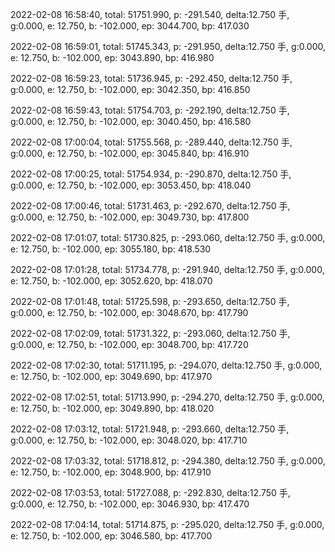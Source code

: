 2022-02-08 16:58:40, total: 51751.990, p: -291.540, delta:12.750 手, g:0.000, e: 12.750, b: -102.000, ep: 3044.700, bp: 417.030

2022-02-08 16:59:01, total: 51745.343, p: -291.950, delta:12.750 手, g:0.000, e: 12.750, b: -102.000, ep: 3043.890, bp: 416.980

2022-02-08 16:59:23, total: 51736.945, p: -292.450, delta:12.750 手, g:0.000, e: 12.750, b: -102.000, ep: 3042.350, bp: 416.850

2022-02-08 16:59:43, total: 51754.703, p: -292.190, delta:12.750 手, g:0.000, e: 12.750, b: -102.000, ep: 3040.450, bp: 416.580

2022-02-08 17:00:04, total: 51755.568, p: -289.440, delta:12.750 手, g:0.000, e: 12.750, b: -102.000, ep: 3045.840, bp: 416.910

2022-02-08 17:00:25, total: 51754.934, p: -290.870, delta:12.750 手, g:0.000, e: 12.750, b: -102.000, ep: 3053.450, bp: 418.040

2022-02-08 17:00:46, total: 51731.463, p: -292.670, delta:12.750 手, g:0.000, e: 12.750, b: -102.000, ep: 3049.730, bp: 417.800

2022-02-08 17:01:07, total: 51730.825, p: -293.060, delta:12.750 手, g:0.000, e: 12.750, b: -102.000, ep: 3055.180, bp: 418.530

2022-02-08 17:01:28, total: 51734.778, p: -291.940, delta:12.750 手, g:0.000, e: 12.750, b: -102.000, ep: 3052.620, bp: 418.070

2022-02-08 17:01:48, total: 51725.598, p: -293.650, delta:12.750 手, g:0.000, e: 12.750, b: -102.000, ep: 3048.670, bp: 417.790

2022-02-08 17:02:09, total: 51731.322, p: -293.060, delta:12.750 手, g:0.000, e: 12.750, b: -102.000, ep: 3048.700, bp: 417.720

2022-02-08 17:02:30, total: 51711.195, p: -294.070, delta:12.750 手, g:0.000, e: 12.750, b: -102.000, ep: 3049.690, bp: 417.970

2022-02-08 17:02:51, total: 51713.990, p: -294.270, delta:12.750 手, g:0.000, e: 12.750, b: -102.000, ep: 3049.890, bp: 418.020

2022-02-08 17:03:12, total: 51721.948, p: -293.660, delta:12.750 手, g:0.000, e: 12.750, b: -102.000, ep: 3048.020, bp: 417.710

2022-02-08 17:03:32, total: 51718.812, p: -294.380, delta:12.750 手, g:0.000, e: 12.750, b: -102.000, ep: 3048.900, bp: 417.910

2022-02-08 17:03:53, total: 51727.088, p: -292.830, delta:12.750 手, g:0.000, e: 12.750, b: -102.000, ep: 3046.930, bp: 417.470

2022-02-08 17:04:14, total: 51714.875, p: -295.020, delta:12.750 手, g:0.000, e: 12.750, b: -102.000, ep: 3046.580, bp: 417.700
